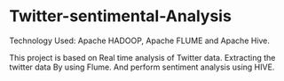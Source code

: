# Twitter-sentimental-Analysis
Technology Used: Apache HADOOP, Apache FLUME and Apache Hive.

This project is based on Real time analysis of Twitter data.
Extracting the twitter data By using Flume.
And perform sentiment analysis using HIVE.

